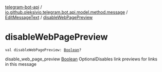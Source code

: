 [telegram-bot-api](../../index.md) / [io.github.oleksivio.telegram.bot.api.model.method.message](../index.md) / [EditMessageText](index.md) / [disableWebPagePreview](./disable-web-page-preview.md)

# disableWebPagePreview

`val disableWebPagePreview: `[`Boolean`](https://kotlinlang.org/api/latest/jvm/stdlib/kotlin/-boolean/index.html)`?`

disable_web_page_preview [Boolean](https://kotlinlang.org/api/latest/jvm/stdlib/kotlin/-boolean/index.html) OptionalDisables link previews for links in this message

